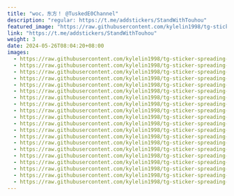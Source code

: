 ```yaml
---
title: "woc，东方！ @TuskedE0Channel"
description: "regular: https://t.me/addstickers/StandWithTouhou"
featured_image: "https://raw.githubusercontent.com/kylelin1998/tg-sticker-spreading-worldwide-images/main/img/4b2e1784-5a35-4f83-baaf-f3433a8cd571.jpg"
link: "https://t.me/addstickers/StandWithTouhou"
weight: 3
date: 2024-05-26T08:04:20+08:00
images:
  - https://raw.githubusercontent.com/kylelin1998/tg-sticker-spreading-worldwide-images/main/img/4b2e1784-5a35-4f83-baaf-f3433a8cd571.jpg
  - https://raw.githubusercontent.com/kylelin1998/tg-sticker-spreading-worldwide-images/main/img/b2ed81f1-0cd1-4085-b9bf-9a944a4bb3c3.jpg
  - https://raw.githubusercontent.com/kylelin1998/tg-sticker-spreading-worldwide-images/main/img/f88f30b2-ce2b-4ecf-8f35-4feaba76e493.jpg
  - https://raw.githubusercontent.com/kylelin1998/tg-sticker-spreading-worldwide-images/main/img/910f86cb-f511-4891-97ec-476c824db28b.jpg
  - https://raw.githubusercontent.com/kylelin1998/tg-sticker-spreading-worldwide-images/main/img/6c714fd3-5dc2-43d1-875e-2bcce2585783.jpg
  - https://raw.githubusercontent.com/kylelin1998/tg-sticker-spreading-worldwide-images/main/img/e7a639b7-00d0-4f8b-9992-d301f26369dd.jpg
  - https://raw.githubusercontent.com/kylelin1998/tg-sticker-spreading-worldwide-images/main/img/3c8063a9-9ad4-4590-8ee3-5e644df96277.jpg
  - https://raw.githubusercontent.com/kylelin1998/tg-sticker-spreading-worldwide-images/main/img/381d08b6-9b93-4b88-b39f-49eb38a66437.jpg
  - https://raw.githubusercontent.com/kylelin1998/tg-sticker-spreading-worldwide-images/main/img/fa5bc3ff-84dd-4a22-a655-c46a9b44b4d0.jpg
  - https://raw.githubusercontent.com/kylelin1998/tg-sticker-spreading-worldwide-images/main/img/26af9162-0a6a-44df-b208-49ac25d8c704.jpg
  - https://raw.githubusercontent.com/kylelin1998/tg-sticker-spreading-worldwide-images/main/img/34569200-55c8-4a22-a5d0-160dfdd82641.jpg
  - https://raw.githubusercontent.com/kylelin1998/tg-sticker-spreading-worldwide-images/main/img/705a67ec-3c32-4961-8705-c4cf83a2661e.jpg
  - https://raw.githubusercontent.com/kylelin1998/tg-sticker-spreading-worldwide-images/main/img/dfb04a7a-11d6-400d-8cc8-2e6fc640ba80.jpg
  - https://raw.githubusercontent.com/kylelin1998/tg-sticker-spreading-worldwide-images/main/img/7317e2d7-caec-4eb5-8926-eb37f10ad436.jpg
  - https://raw.githubusercontent.com/kylelin1998/tg-sticker-spreading-worldwide-images/main/img/a88aa3d6-fa2d-4869-a900-cb4dcda59534.jpg
  - https://raw.githubusercontent.com/kylelin1998/tg-sticker-spreading-worldwide-images/main/img/9f6668ef-5e4e-45ec-ae44-feeb1eb9c395.jpg
  - https://raw.githubusercontent.com/kylelin1998/tg-sticker-spreading-worldwide-images/main/img/fdcfcee9-d92e-4c38-8adc-13caa9ef4295.jpg
  - https://raw.githubusercontent.com/kylelin1998/tg-sticker-spreading-worldwide-images/main/img/5005e76a-000e-4ef7-bdf5-b2d1994868c0.jpg
  - https://raw.githubusercontent.com/kylelin1998/tg-sticker-spreading-worldwide-images/main/img/d3ab1bf6-8588-4e38-97f9-fceafc7b9692.jpg
  - https://raw.githubusercontent.com/kylelin1998/tg-sticker-spreading-worldwide-images/main/img/2533b7ef-4954-46de-bd49-c956e71d0375.jpg
---
```

